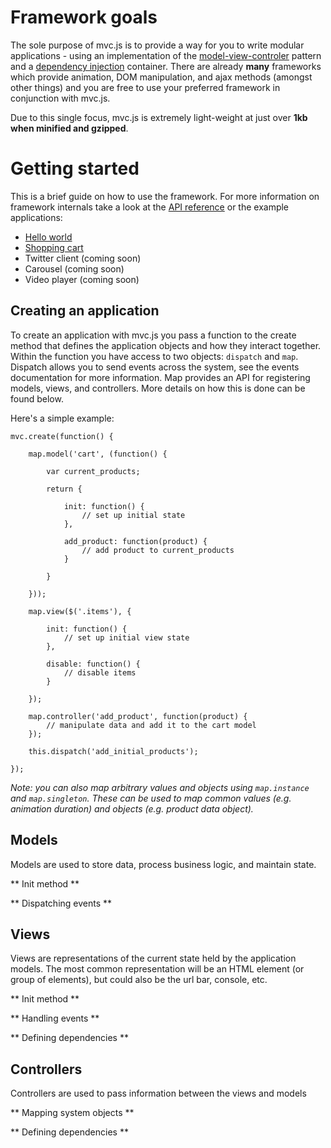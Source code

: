 # Framework goals

The sole purpose of mvc.js is to provide a way for you to write modular applications - using an implementation of the [model-view-controler](http://en.wikipedia.org/wiki/Model%E2%80%93View%E2%80%93Controller) pattern and a [dependency injection](http://en.wikipedia.org/wiki/Dependency_injection) container. There are already **many** frameworks which provide animation, DOM manipulation, and ajax methods (amongst other things) and you are free to use your preferred framework in conjunction with mvc.js.

Due to this single focus, mvc.js is extremely light-weight at just over **1kb when minified and gzipped**.

# Getting started

This is a brief guide on how to use the framework. For more information on framework internals take a look at the [API reference](http://rlayte.github.com/mvc/) or the example applications:

+ [Hello world](http://rlayte.github.com/mvc/examples/hello_world/)
+ [Shopping cart](http://rlayte.github.com/mvc/examples/shopping_cart/)
+ Twitter client (coming soon)
+ Carousel (coming soon)
+ Video player (coming soon)

## Creating an application

To create an application with mvc.js you pass a function to the create method that defines the application objects and how they interact together. Within the function you have access to two objects: `dispatch` and `map`. Dispatch allows you to send events across the system, see the events documentation for more information. Map provides an API for registering models, views, and controllers. More details on how this is done can be found below.

Here's a simple example:

	mvc.create(function() {
		
		map.model('cart', (function() {
			
			var current_products;
			
			return {
				
				init: function() {
					// set up initial state
				},
				
				add_product: function(product) {
					// add product to current_products
				}
				
			}
			
		}));
		
		map.view($('.items'), {
			
			init: function() {
				// set up initial view state
			},
			
			disable: function() {
				// disable items
			}
			
		});
		
		map.controller('add_product', function(product) {
			// manipulate data and add it to the cart model
		});
		
		this.dispatch('add_initial_products');
		
	});
	
*Note: you can also map arbitrary values and objects using `map.instance` and `map.singleton`. These can be used to map common values (e.g. animation duration) and objects (e.g. product data object).*

## Models

Models are used to store data, process business logic, and maintain state.

** Init method **

** Dispatching events **

## Views

Views are representations of the current state held by the application models. The most common representation will be an HTML element (or group of elements), but could also be the url bar, console, etc.

** Init method **

** Handling events **

** Defining dependencies **

## Controllers

Controllers are used to pass information between the views and models

** Mapping system objects **

** Defining dependencies **


